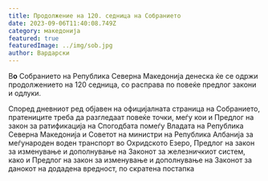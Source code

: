 ```yaml
---
title: Продолжение на 120. седница на Собранието
date: 2023-09-06T11:40:08.749Z
category: македонија
featured: true
featuredImage: ../img/sob.jpg
author: Вардарски
---
```

<!--StartFragment-->

В**о** Собранието на Република Северна Македонија денеска ќе се одржи продолжението на 120 седница, со расправа по повеќе предлог закони и одлуки.

Според дневниот ред објавен на официјалната страница на Собранието, пратениците треба да разгледаат повеќе точки, меѓу кои и Предлог на закон за ратификација на Спогодбата помеѓу Владата на Република Северна Македонија и Советот на министри на Република Албанија зa меѓународен воден транспорт во Oхридското Езеро, Предлог на закон за изменување и дополнување на Законот за железничкиот систем, како и Предлог на закон за изменување и дополнување на Законот за данокот на додадена вредност, по скратена постапка

<!--EndFragment-->